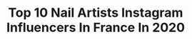 ---
title: Top 10 Nail Artists Instagram Influencers In France In 2020
description: >-
  Find top nail artists Instagram influencers in France in 2020. Most popular hashtags: #nails #nailart #nailstagram #nails2inspire.
platform: Instagram
profiles:
  - username: "corasunsetarts"
    fullname: >-
      Nail Artist
    location: "France"
    followers: 31004
    engagement: 236
    commentsToLikes: 0.040870
    avatar: "https://scontent-bos3-1.cdninstagram.com/v/t51.2885-19/s320x320/75299402_2242225716075273_3606031404732776448_n.jpg?_nc_ht=scontent-bos3-1.cdninstagram.com&_nc_ohc=Oira_rbCNEsAX805K9M&oh=06e1eb4724d20e358285cd8c67d4d9d0&oe=5EB89C6C"
    verified: false
    hashtags: "#boohoobabes, #makeup, #dailycharme, #popartnails"
  - username: "melison_ig"
    fullname: >-
      MELIFICENT 🔥🌪💥
    location: "France"
    followers: 62530
    engagement: 908
    commentsToLikes: 0.003894
    avatar: "https://scontent-ams4-1.cdninstagram.com/v/t51.2885-19/s320x320/90421103_505450920082578_1172639811131932672_n.jpg?_nc_ht=scontent-ams4-1.cdninstagram.com&_nc_ohc=pYqSiZ_VMGkAX-5SlBs&oh=dda193fe4019b40714c683602e5bd468&oe=5EB94A9E"
    verified: false
    hashtags: "#photography, #mongolia, #makeup, #vsco"
  - username: "solisbeautys"
    fullname: >-
      Solis Beauty'S
    location: "France"
    followers: 6004
    engagement: 569
    commentsToLikes: 0.070870
    avatar: "https://scontent-lhr8-1.cdninstagram.com/v/t51.2885-19/s320x320/15056649_1467618806601462_8635131915835277312_a.jpg?_nc_ht=scontent-lhr8-1.cdninstagram.com&_nc_ohc=Y-t0MbR31nIAX8Y7M7w&oh=83a6f96d698760c931c3b397fd93827b&oe=5EBA50F7"
    verified: false
    hashtags: "#rondeetbelle, #curvymodel, #martinique, #guyane"
  - username: "alexandrasnobl"
    fullname: >-
      Alexandra Snóbl
    location: "France"
    followers: 26743
    engagement: 89
    commentsToLikes: 0.012534
    avatar: "https://scontent-amt2-1.cdninstagram.com/v/t51.2885-19/s320x320/43985056_292976387982264_4440001315019423744_n.jpg?_nc_ht=scontent-amt2-1.cdninstagram.com&_nc_ohc=QoUOffpcXB4AX-488Q1&oh=cdb69d9c7b5d4e207d4a5ad06672f7e2&oe=5EB3F14D"
    verified: false
    hashtags: "#lovestamping, #moyrastamping, #dollypartonchallenge, #frenchnails"
  - username: "naildbyk"
    fullname: >-
      HERE IS KATALINA
    location: "France"
    followers: 25623
    engagement: 260
    commentsToLikes: 0.017445
    avatar: "https://scontent-iad3-1.cdninstagram.com/v/t51.2885-19/s320x320/92258932_655655731672062_4913591969881522176_n.jpg?_nc_ht=scontent-iad3-1.cdninstagram.com&_nc_ohc=zrMZbinescoAX-1xQJh&oh=c1d0867c5aa40a434f34a1350bf06e9d&oe=5EB82F01"
    verified: false
    hashtags: "#nailsmagazine, #nailsart, #niceongle06, #theglitternail"
  - username: "galkabeauty"
    fullname: >-
      Galyna
    location: "France"
    followers: 2839
    engagement: 2254
    commentsToLikes: 0.146740
    avatar: "https://scontent-lht6-1.cdninstagram.com/v/t51.2885-19/s320x320/67081037_947563048928301_5426362282785374208_n.jpg?_nc_ht=scontent-lht6-1.cdninstagram.com&_nc_ohc=5wsc5HMcS24AX-pKPpj&oh=eb82b198a6f1b3b1bb5d623d196d3b86&oe=5EB8A1F2"
    verified: false
    hashtags: "#masurathewalkingred, #dancelegend, #dancelegendofficial, #nailartlover"
  - username: "gabrielakassis"
    fullname: >-
      Gabriela Kassis Bravo
    location: "France"
    followers: 21361
    engagement: 377
    commentsToLikes: 0.227615
    avatar: "https://scontent-ams4-1.cdninstagram.com/v/t51.2885-19/s320x320/91887471_2531067610555623_8137384578194079744_n.jpg?_nc_ht=scontent-ams4-1.cdninstagram.com&_nc_ohc=OZ0DjOH1WGkAX-K7eo7&oh=3278e9feb05769a7144c165d5b97a8eb&oe=5EBAA744"
    verified: false
    hashtags: "#cabelo, #carnaval2020, #fantasiascarnaval, #naillife"
  - username: "fatima_eljazouli_"
    fullname: >-
      fatima ezzhra
    location: "France"
    followers: 11803
    engagement: 481
    commentsToLikes: 0.397818
    avatar: "https://scontent-lhr8-1.cdninstagram.com/v/t51.2885-19/s320x320/55752854_361090131167130_788774802654494720_n.jpg?_nc_ht=scontent-lhr8-1.cdninstagram.com&_nc_ohc=Gncg83VYEVwAX-S_2i_&oh=124a5a9740f4a373882692c6ffe212ec&oe=5EBA1A50"
    verified: false
    hashtags: "#octolyfamily, #simpleisbeautiful, #creative, #minimalisttattoo"
  - username: "nailsartparis_"
    fullname: >-
      Nails Art By Lonna 💅🏻
    location: "France"
    followers: 37843
    engagement: 550
    commentsToLikes: 0.004032
    avatar: "https://scontent-lhr8-1.cdninstagram.com/v/t51.2885-19/s320x320/92256300_3191941404162122_7313627932633595904_n.jpg?_nc_ht=scontent-lhr8-1.cdninstagram.com&_nc_ohc=BD3A5zejLn8AX9883PI&oh=e75397aa386ebe35b60cea221fdec053&oe=5EB9AA2F"
    verified: false
    hashtags: "#marbrenailseffect, #nailsonfleek, #orangenails, #nails"
  - username: "mad_moiselle_t"
    fullname: >-
      Mad'moiselle T
    location: "France"
    followers: 80404
    engagement: 67
    commentsToLikes: 0.011704
    avatar: "https://scontent-ams4-1.cdninstagram.com/v/t51.2885-19/s320x320/81903996_728534781008203_919817394476548096_n.jpg?_nc_ht=scontent-ams4-1.cdninstagram.com&_nc_ohc=OpercP9B4UMAX_9gJSj&oh=7be2822239007180f44f9c8fe5a7e0e7&oe=5EB294EE"
    verified: false
    hashtags: "#nailsoftheday, #nailstyle, #naillife, #tutonailart"
---
